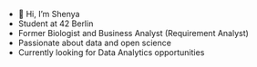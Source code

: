 - 👋 Hi, I’m Shenya
- Student at 42 Berlin
- Former Biologist and Business Analyst (Requirement Analyst)
- Passionate about data and open science
- Currently looking for Data Analytics opportunities
